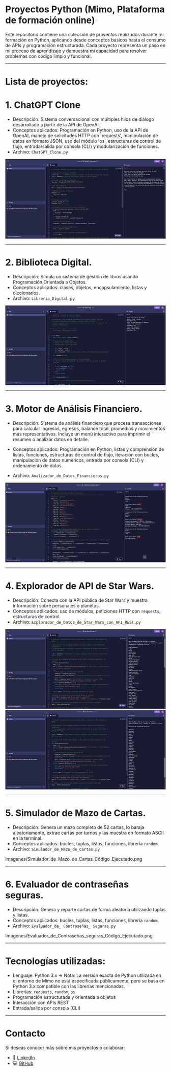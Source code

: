 # Proyectos Python (Mimo, Plataforma de formación online)

Este repositorio contiene una colección de proyectos realizados durante mi formación en Python, aplicando desde conceptos básicos hasta el consumo de APIs y programación estructurada. 
Cada proyecto representa un paso en mi proceso de aprendizaje y demuestra mi capacidad para resolver problemas con código limpio y funcional.

---

# Lista de proyectos:

# 1. ChatGPT Clone
- Descripción: Sistema conversacional con múltiples hilos de diálogo desarrollado a partir de la API de OpenAI.
- Conceptos aplicados: Programación en Python, uso de la API de OpenAI, manejo de solicitudes HTTP con 'requests', 
                       manipulación de datos en formato JSON, uso del módulo 'os', estructuras de control de flujo,
		       entrada/salida por consola (CLI) y modularización de funciones.
- Archivo: `ChatGPT_Clone.py`

![ChatGPT Clone -> Ejecución de Código](Proyectos_Python/Imagenes/ChatGPT_Clone_Codigo_Ejecutado.png)

---

# 2. Biblioteca Digital.
- Descripción: Simula un sistema de gestión de libros usando Programación Orientada a Objetos.
- Conceptos aplicados: clases, objetos, encapsulamiento, listas y diccionarios.
- Archivo: `Librería_Digital.py`

![Biblioteca -> Ejecución de Código](Proyectos_Python/Imagenes/Libreria_Codigo_Ejecutado.png)

---

# 3. Motor de Análisis Financiero.
- Descripción: Sistema de análisis financiero que procesa transacciones para calcular ingresos, egresos, balance total, promedios y movimientos
	       más representativos. Incluye un menú interactivo para imprimir el resumen o analizar datos en detalle.
- Conceptos aplicados: Programación en Python, listas y comprensión de listas, funciones, estructuras de control de flujo, iteración con bucles,
		       manipulación de datos numéricos, entrada por consola (CLI) y ordenamiento de datos.

- Archivo: `Analizador_de_Datos_Financieros.py`

![Motor de Análisis Financiero -> Ejecución de Código](Proyectos_Python/Imagenes/Analizador_de_Datos_Financieros_Codigo_Ejecutado.png)

---

# 4. Explorador de API de Star Wars.
- Descripción: Conecta con la API pública de Star Wars y muestra información sobre personajes o planetas.
- Conceptos aplicados: uso de módulos, peticiones HTTP con `requests`, estructuras de control.
- Archivo: `Explorador_de_Datos_de_Star_Wars_con_API_REST.py`

![API -> Ejecución de Código Parte 1](Proyectos_Python/Imagenes/Star_Wars_API_Primera_Entrada_Ejecutada.png)
![API -> Ejecución de Código Parte 2](Proyectos_Python/Imagenes/Star_Wars_API_Segunda_Entrada_Ejecutada.png)

---

# 5. Simulador de Mazo de Cartas.
- Descripción: Genera un mazo completo de 52 cartas, lo baraja aleatoriamente, extrae cartas por turnos y las 
	       muestra en formato ASCII en la terminal.
- Conceptos aplicados: bucles, tuplas, listas, funciones, librería `random`.
- Archivo: `Simulador_de_Mazo_de_Cartas.py`

Imagenes/Simulador_de_Mazo_de_Cartas_Código_Ejecutado.png

---

# 6. Evaluador de contraseñas seguras.
- Descripción: Genera y reparte cartas de forma aleatoria utilizando tuplas y listas.
- Conceptos aplicados: bucles, tuplas, listas, funciones, librería `random`.
- Archivo: `Evaluador_de_ Contraseñas_ Seguras.py`

Imagenes/Evaluador_de_Contraseñas_seguras_Código_Ejecutado.png

---

# Tecnologías utilizadas:
- Lenguaje: Python 3.x -> Nota: La versión exacta de Python utilizada en el entorno de Mimo no está especificada públicamente, 
				pero se basa en Python 3.x compatible con las librerías mencionadas.
- Librerías: `requests`, `random`, `os`  
- Programación estructurada y orientada a objetos  
- Interacción con APIs REST  
- Entrada/salida por consola (CLI)

---

# Contacto
Si deseas conocer más sobre mis proyectos o colaborar:

- 💼 [LinkedIn](https://linkedin.com/in/tu-usuario)
- 💻 [GitHub](https://github.com/tu-usuario)

